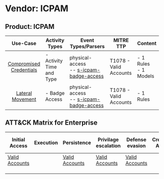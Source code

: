 Vendor: ICPAM
=============
Product: ICPAM
--------------
|                                 Use-Case                                  | Activity Types            | Event Types/Parsers                                                                                  | MITRE TTP                  | Content                   |
|:-------------------------------------------------------------------------:| ------------------------- | ---------------------------------------------------------------------------------------------------- | -------------------------- | ------------------------- |
| [Compromised Credentials](../UseCases/usecase_compromised_credentials.md) | - Activity Time  and Type |  physical-access<br> -- [s-icpam-badge-access](../Parsers/parserContent_s-icpam-badge-access.md)<br> | T1078 - Valid Accounts<br> |  - 1 Rules<br> - 1 Models |
|        [Lateral Movement](../UseCases/usecase_lateral_movement.md)        | - Badge Access            |  physical-access<br> -- [s-icpam-badge-access](../Parsers/parserContent_s-icpam-badge-access.md)<br> | T1078 - Valid Accounts<br> |  - 1 Rules<br>            |

ATT&CK Matrix for Enterprise
----------------------------
| Initial Access                                                      | Execution | Persistence                                                         | Privilage escalation                                                | Defense evasion                                                     | Credential Access | Discovery | Lateral Movement | Collection | Command and Control | Exfiltration | Impact |
| ------------------------------------------------------------------- | --------- | ------------------------------------------------------------------- | ------------------------------------------------------------------- | ------------------------------------------------------------------- | ----------------- | --------- | ---------------- | ---------- | ------------------- | ------------ | ------ |
| [Valid Accounts](https://attack.mitre.org/techniques/T1078)<br><br> |           | [Valid Accounts](https://attack.mitre.org/techniques/T1078)<br><br> | [Valid Accounts](https://attack.mitre.org/techniques/T1078)<br><br> | [Valid Accounts](https://attack.mitre.org/techniques/T1078)<br><br> |                   |           |                  |            |                     |              |        |